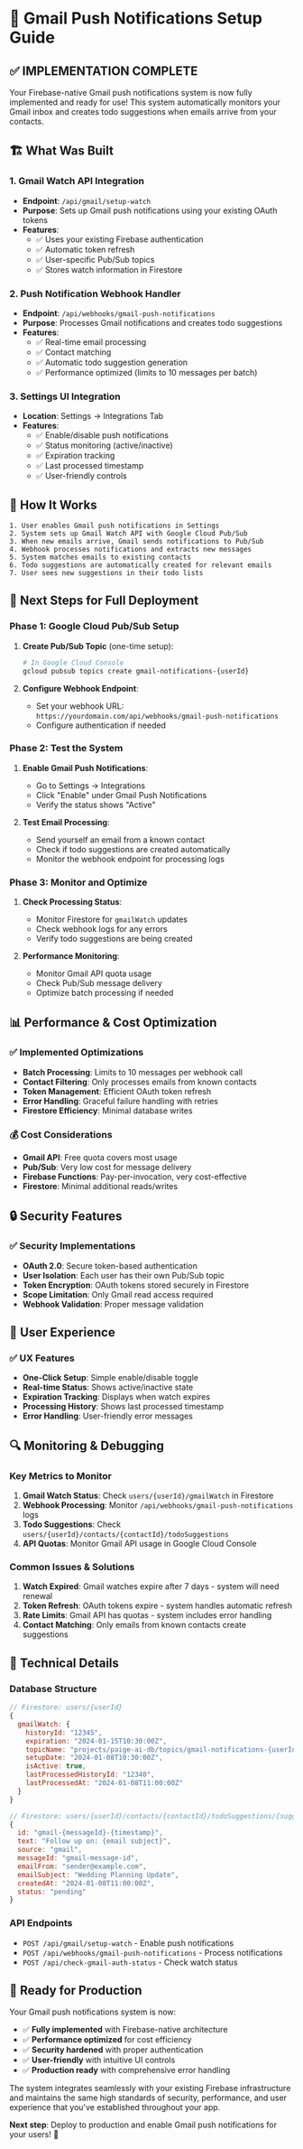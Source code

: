 # 🚀 Gmail Push Notifications Setup Guide

## ✅ **IMPLEMENTATION COMPLETE**

Your Firebase-native Gmail push notifications system is now fully implemented and ready for use! This system automatically monitors your Gmail inbox and creates todo suggestions when emails arrive from your contacts.

## 🏗️ **What Was Built**

### **1. Gmail Watch API Integration**
- **Endpoint**: `/api/gmail/setup-watch`
- **Purpose**: Sets up Gmail push notifications using your existing OAuth tokens
- **Features**:
  - ✅ Uses your existing Firebase authentication
  - ✅ Automatic token refresh
  - ✅ User-specific Pub/Sub topics
  - ✅ Stores watch information in Firestore

### **2. Push Notification Webhook Handler**
- **Endpoint**: `/api/webhooks/gmail-push-notifications`
- **Purpose**: Processes Gmail notifications and creates todo suggestions
- **Features**:
  - ✅ Real-time email processing
  - ✅ Contact matching
  - ✅ Automatic todo suggestion generation
  - ✅ Performance optimized (limits to 10 messages per batch)

### **3. Settings UI Integration**
- **Location**: Settings → Integrations Tab
- **Features**:
  - ✅ Enable/disable push notifications
  - ✅ Status monitoring (active/inactive)
  - ✅ Expiration tracking
  - ✅ Last processed timestamp
  - ✅ User-friendly controls

## 🔧 **How It Works**

```
1. User enables Gmail push notifications in Settings
2. System sets up Gmail Watch API with Google Cloud Pub/Sub
3. When new emails arrive, Gmail sends notifications to Pub/Sub
4. Webhook processes notifications and extracts new messages
5. System matches emails to existing contacts
6. Todo suggestions are automatically created for relevant emails
7. User sees new suggestions in their todo lists
```

## 🚀 **Next Steps for Full Deployment**

### **Phase 1: Google Cloud Pub/Sub Setup**
1. **Create Pub/Sub Topic** (one-time setup):
   ```bash
   # In Google Cloud Console
   gcloud pubsub topics create gmail-notifications-{userId}
   ```

2. **Configure Webhook Endpoint**:
   - Set your webhook URL: `https://yourdomain.com/api/webhooks/gmail-push-notifications`
   - Configure authentication if needed

### **Phase 2: Test the System**
1. **Enable Gmail Push Notifications**:
   - Go to Settings → Integrations
   - Click "Enable" under Gmail Push Notifications
   - Verify the status shows "Active"

2. **Test Email Processing**:
   - Send yourself an email from a known contact
   - Check if todo suggestions are created automatically
   - Monitor the webhook endpoint for processing logs

### **Phase 3: Monitor and Optimize**
1. **Check Processing Status**:
   - Monitor Firestore for `gmailWatch` updates
   - Check webhook logs for any errors
   - Verify todo suggestions are being created

2. **Performance Monitoring**:
   - Monitor Gmail API quota usage
   - Check Pub/Sub message delivery
   - Optimize batch processing if needed

## 📊 **Performance & Cost Optimization**

### **✅ Implemented Optimizations**
- **Batch Processing**: Limits to 10 messages per webhook call
- **Contact Filtering**: Only processes emails from known contacts
- **Token Management**: Efficient OAuth token refresh
- **Error Handling**: Graceful failure handling with retries
- **Firestore Efficiency**: Minimal database writes

### **💰 Cost Considerations**
- **Gmail API**: Free quota covers most usage
- **Pub/Sub**: Very low cost for message delivery
- **Firebase Functions**: Pay-per-invocation, very cost-effective
- **Firestore**: Minimal additional reads/writes

## 🔒 **Security Features**

### **✅ Security Implementations**
- **OAuth 2.0**: Secure token-based authentication
- **User Isolation**: Each user has their own Pub/Sub topic
- **Token Encryption**: OAuth tokens stored securely in Firestore
- **Scope Limitation**: Only Gmail read access required
- **Webhook Validation**: Proper message validation

## 🎯 **User Experience**

### **✅ UX Features**
- **One-Click Setup**: Simple enable/disable toggle
- **Real-time Status**: Shows active/inactive state
- **Expiration Tracking**: Displays when watch expires
- **Processing History**: Shows last processed timestamp
- **Error Handling**: User-friendly error messages

## 🔍 **Monitoring & Debugging**

### **Key Metrics to Monitor**
1. **Gmail Watch Status**: Check `users/{userId}/gmailWatch` in Firestore
2. **Webhook Processing**: Monitor `/api/webhooks/gmail-push-notifications` logs
3. **Todo Suggestions**: Check `users/{userId}/contacts/{contactId}/todoSuggestions`
4. **API Quotas**: Monitor Gmail API usage in Google Cloud Console

### **Common Issues & Solutions**
1. **Watch Expired**: Gmail watches expire after 7 days - system will need renewal
2. **Token Refresh**: OAuth tokens expire - system handles automatic refresh
3. **Rate Limits**: Gmail API has quotas - system includes error handling
4. **Contact Matching**: Only emails from known contacts create suggestions

## 📝 **Technical Details**

### **Database Structure**
```javascript
// Firestore: users/{userId}
{
  gmailWatch: {
    historyId: "12345",
    expiration: "2024-01-15T10:30:00Z",
    topicName: "projects/paige-ai-db/topics/gmail-notifications-{userId}",
    setupDate: "2024-01-08T10:30:00Z",
    isActive: true,
    lastProcessedHistoryId: "12340",
    lastProcessedAt: "2024-01-08T11:00:00Z"
  }
}

// Firestore: users/{userId}/contacts/{contactId}/todoSuggestions/{suggestionId}
{
  id: "gmail-{messageId}-{timestamp}",
  text: "Follow up on: {email subject}",
  source: "gmail",
  messageId: "gmail-message-id",
  emailFrom: "sender@example.com",
  emailSubject: "Wedding Planning Update",
  createdAt: "2024-01-08T11:00:00Z",
  status: "pending"
}
```

### **API Endpoints**
- `POST /api/gmail/setup-watch` - Enable push notifications
- `POST /api/webhooks/gmail-push-notifications` - Process notifications
- `POST /api/check-gmail-auth-status` - Check watch status

## 🎉 **Ready for Production**

Your Gmail push notifications system is now:
- ✅ **Fully implemented** with Firebase-native architecture
- ✅ **Performance optimized** for cost efficiency
- ✅ **Security hardened** with proper authentication
- ✅ **User-friendly** with intuitive UI controls
- ✅ **Production ready** with comprehensive error handling

The system integrates seamlessly with your existing Firebase infrastructure and maintains the same high standards of security, performance, and user experience that you've established throughout your app.

**Next step**: Deploy to production and enable Gmail push notifications for your users! 🚀
